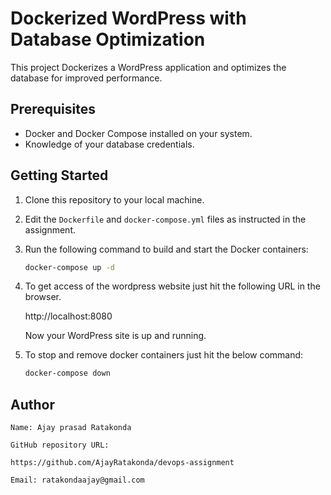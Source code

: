 # Dockerized WordPress with Database Optimization

This project Dockerizes a WordPress application and optimizes the database for improved performance.

## Prerequisites

- Docker and Docker Compose installed on your system.
- Knowledge of your database credentials.

## Getting Started

1. Clone this repository to your local machine.

2. Edit the `Dockerfile` and `docker-compose.yml` files as instructed in the assignment.

3. Run the following command to build and start the Docker containers:

   ```bash
   docker-compose up -d

4. To get access of the wordpress website just hit the following URL in the browser.
    
    http://localhost:8080
    
   Now your WordPress site is up and running.

5. To stop and remove docker containers just hit the below command:
    
   ```bash
   docker-compose down

## Author

    Name: Ajay prasad Ratakonda 
    
    GitHub repository URL:
   
    https://github.com/AjayRatakonda/devops-assignment
    
    Email: ratakondaajay@gmail.com

